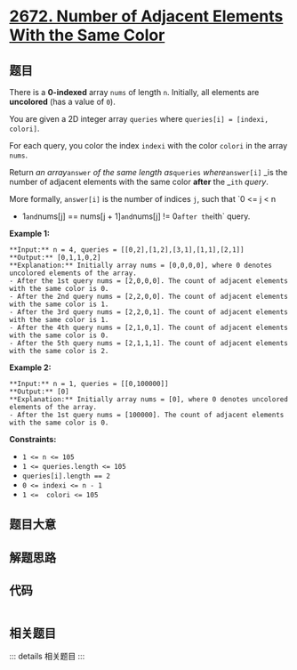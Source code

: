 # [2672. Number of Adjacent Elements With the Same Color](https://leetcode.com/problems/number-of-adjacent-elements-with-the-same-color)

## 题目

There is a **0-indexed** array `nums` of length `n`. Initially, all elements
are **uncolored** (has a value of `0`).

You are given a 2D integer array `queries` where `queries[i] = [indexi,
colori]`.

For each query, you color the index `indexi` with the color `colori` in the
array `nums`.

Return _an array_`answer` _of the same length as_`queries` _where_`answer[i]`
_is the number of adjacent elements with the same color **after** the _`ith`
_query_.

More formally, `answer[i]` is the number of indices `j`, such that `0 <= j < n
- 1` and `nums[j] == nums[j + 1]` and `nums[j] != 0` after the `ith` query.



**Example 1:**

    
    
    **Input:** n = 4, queries = [[0,2],[1,2],[3,1],[1,1],[2,1]]
    **Output:** [0,1,1,0,2]
    **Explanation:** Initially array nums = [0,0,0,0], where 0 denotes uncolored elements of the array.
    - After the 1st query nums = [2,0,0,0]. The count of adjacent elements with the same color is 0.
    - After the 2nd query nums = [2,2,0,0]. The count of adjacent elements with the same color is 1.
    - After the 3rd query nums = [2,2,0,1]. The count of adjacent elements with the same color is 1.
    - After the 4th query nums = [2,1,0,1]. The count of adjacent elements with the same color is 0.
    - After the 5th query nums = [2,1,1,1]. The count of adjacent elements with the same color is 2.
    

**Example 2:**

    
    
    **Input:** n = 1, queries = [[0,100000]]
    **Output:** [0]
    **Explanation:** Initially array nums = [0], where 0 denotes uncolored elements of the array.
    - After the 1st query nums = [100000]. The count of adjacent elements with the same color is 0.
    



**Constraints:**

  * `1 <= n <= 105`
  * `1 <= queries.length <= 105`
  * `queries[i].length == 2`
  * `0 <= indexi <= n - 1`
  * `1 <=  colori <= 105`


## 题目大意

## 解题思路

## 代码

```javascript

```

## 相关题目

::: details 相关题目
:::
